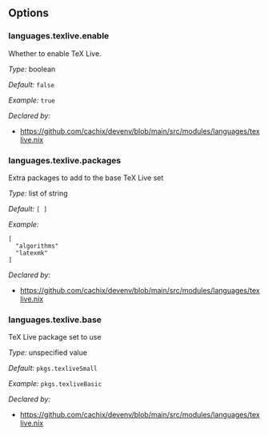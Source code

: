 [comment]: # (Do not edit this file as it is autogenerated. Go to docs/individual-docs if you want to make edits.)
[comment]: # (Please add your documentation above this line)

## Options

### languages\.texlive\.enable



Whether to enable TeX Live\.



*Type:*
boolean



*Default:*
` false `



*Example:*
` true `

*Declared by:*
 - [https://github\.com/cachix/devenv/blob/main/src/modules/languages/texlive\.nix](https://github.com/cachix/devenv/blob/main/src/modules/languages/texlive.nix)



### languages\.texlive\.packages



Extra packages to add to the base TeX Live set



*Type:*
list of string



*Default:*
` [ ] `



*Example:*

```
[
  "algorithms"
  "latexmk"
]
```

*Declared by:*
 - [https://github\.com/cachix/devenv/blob/main/src/modules/languages/texlive\.nix](https://github.com/cachix/devenv/blob/main/src/modules/languages/texlive.nix)



### languages\.texlive\.base

TeX Live package set to use



*Type:*
unspecified value



*Default:*
` pkgs.texliveSmall `



*Example:*
` pkgs.texliveBasic `

*Declared by:*
 - [https://github\.com/cachix/devenv/blob/main/src/modules/languages/texlive\.nix](https://github.com/cachix/devenv/blob/main/src/modules/languages/texlive.nix)

